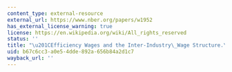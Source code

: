 ```yaml
---
content_type: external-resource
external_url: https://www.nber.org/papers/w1952
has_external_license_warning: true
license: https://en.wikipedia.org/wiki/All_rights_reserved
status: ''
title: "\u201CEfficiency Wages and the Inter-Industry\_Wage Structure.\""
uid: b67c6cc3-a0e5-4dde-892a-656b84a2d1c7
wayback_url: ''
---
```

